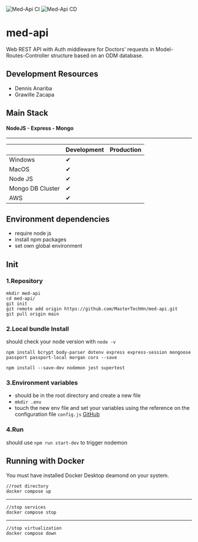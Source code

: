 
![Med-Api CI](https://github.com/MasterTechHn/med-api/workflows/Med-Api%20CI/badge.svg)
![Med-Api CD](https://github.com/MasterTechHn/med-api/workflows/Med-Api%20CD/badge.svg)

# med-api
Web REST API with Auth middleware for Doctors' requests in Model-Routes-Controller structure based on an ODM database. 

## Development Resources
* Dennis Anariba
* Grawille Zacapa

## Main Stack
#### NodeJS - Express - Mongo
---

|  | Development | Production |
|----------|------------ |------------ |
| Windows               |  ✔  |   |
| MacOS                 |  ✔  |   |
| Node JS               |  ✔  |   |
| Mongo DB Cluster      |  ✔  |   |
| AWS                   |  ✔  |   |

## Environment dependencies
* require node js
* install npm packages
* set own global environment

## Init

### 1.Repository
```
mkdir med-api
cd med-api/
git init
git remote add origin https://github.com/MasterTechHn/med-api.git
git pull origin main
```

### 2.Local bundle Install 
should check your node version with `node -v`
```
npm install bcrypt body-parser dotenv express express-session mongoose passport passport-local morgan cors --save

npm install --save-dev nodemon jest supertest
```

### 3.Environment variables
* should be in the root directory and create a new file 
 * `mkdir .env`
* touch the new env file and set your variables using the reference on the configuration file `config.js` [GitHub](https://github.com/MasterTechHn/med-api/blob/main/auth/config.js)

### 4.Run
should use `npm run start-dev` to trigger nodemon

## Running with Docker
You must have installed Docker Desktop deamond on your system.
```
//root directory
docker compose up
```
---
```
//stop services
docker compose stop
```
---
```
//stop virtualization
docker compose down
```
